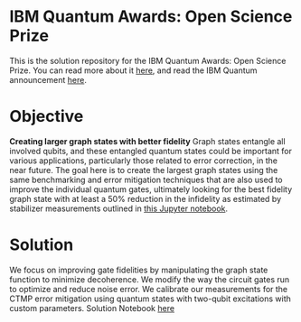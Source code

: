 # IBM Quantum Awards: Open Science Prize

This is the solution repository for the IBM Quantum Awards: Open Science Prize. You can read more about it [here](https://www.ibmquantumawards.com/), and read the IBM Quantum announcement [here](https://www.ibm.com/blogs/research/2020/11/open-science-prize/).

# Objective

**Creating larger graph states with better fidelity** Graph states entangle all involved qubits, and these entangled quantum states could be important for various applications, particularly those related to error correction, in the near future. The goal here is to create the largest graph states using the same benchmarking and error mitigation techniques that are also used to improve the individual quantum gates, ultimately looking for the best fidelity graph state with at least a 50% reduction in the infidelity as estimated by stabilizer measurements outlined in [this Jupyter notebook](https://github.com/qiskit-community/open-science-prize/blob/main/ibmquantum-graph-states-challenge.ipynb).

# Solution

We focus on improving gate fidelities by manipulating the graph state function to minimize decoherence. We modify the way the circuit gates run to optimize and reduce noise error. We calibrate our measurements for the CTMP error mitigation using quantum states with two-qubit excitations with custom parameters.
Solution Notebook [here](https://github.com/prashanth-up/Graph-State-Challenge/blob/master/solution-ibmquantum-graph-states-challenge.ipynb)
